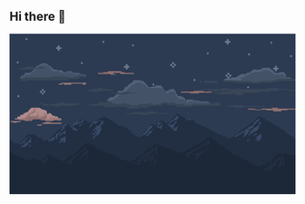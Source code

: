 ## Hi there 👋

<a href="https://github.com/arcgt"><img src="https://github.com/arcgt/arcgt/blob/main/background_night.png?raw=true" align="center" width="960" ></a>

<!--
**arcgt/arcgt** is a ✨ _special_ ✨ repository because its `README.md` (this file) appears on your GitHub profile.

Here are some ideas to get you started:

- 🔭 I’m currently working on ...
- 🌱 I’m currently learning ...
- 👯 I’m looking to collaborate on ...
- 🤔 I’m looking for help with ...
- 💬 Ask me about ...
- 📫 How to reach me: ...
- 😄 Pronouns: ...
- ⚡ Fun fact: ...
-->
